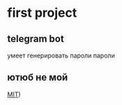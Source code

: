 # first project

## telegram bot

умеет генерировать пароли пароли

## ютюб не мой

[MIT](https://www.youtube.com/watch?v=TLNJnxDdnhs))
